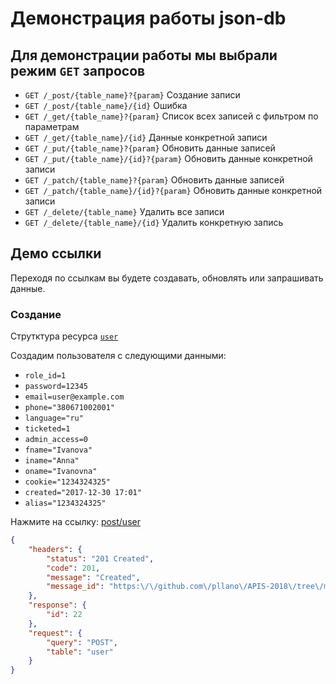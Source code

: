 # Демонстрация работы json-db

## Для демонстрации работы мы выбрали режим `GET` запросов
- `GET /_post/{table_name}?{param}` Создание записи
- `GET /_post/{table_name}/{id}` Ошибка
- `GET /_get/{table_name}?{param}` Список всех записей с фильтром по параметрам
- `GET /_get/{table_name}/{id}` Данные конкретной записи
- `GET /_put/{table_name}?{param}` Обновить данные записей
- `GET /_put/{table_name}/{id}?{param}` Обновить данные конкретной записи
- `GET /_patch/{table_name}?{param}` Обновить данные записей
- `GET /_patch/{table_name}/{id}?{param}` Обновить данные конкретной записи
- `GET /_delete/{table_name}` Удалить все записи
- `GET /_delete/{table_name}/{id}` Удалить конкретную запись

## Демо ссылки
Переходя по ссылкам вы будете создавать, обновлять  или запрашивать данные.

### Создание
Струтктура ресурса [`user`](https://github.com/pllano/db.json/blob/master/db/user.md)

Создадим пользователя с следующими данными:
- ``role_id=1``
- `password=12345`
- `email=user@example.com`
- `phone="380671002001"`
- `language="ru"`
- `ticketed=1`
- `admin_access=0`
- `fname="Ivanova"`
- `iname="Anna"`
- `oname="Ivanovna"`
- `cookie="1234324325"`
- `created="2017-12-30 17:01"`
- `alias="1234324325"`

Нажмите на ссылку: [post/user](https://pllano.eu/json-db/_post/user?role_id=1&password=12345&email="user@example.com"&phone="380671002001"&language="ru"&iname="Anna"&fname="Ivanova"&oname="Ivanovna"&alias="1234324325"&cookie="1234324325"&created="2017-12-30%2017:01")

```json
{
    "headers": {
        "status": "201 Created",
        "code": 201,
        "message": "Created",
        "message_id": "https:\/\/github.com\/pllano\/APIS-2018\/tree\/master\/http-codes\/201.md"
    },
    "response": {
        "id": 22
    },
    "request": {
        "query": "POST",
        "table": "user"
    }
}
```
